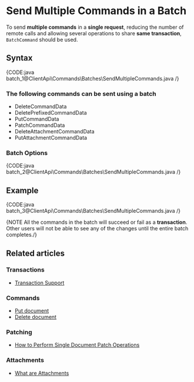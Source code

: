 # Send Multiple Commands in a Batch

To send **multiple commands** in a **single request**, reducing the number of remote calls and allowing several operations to share **same transaction**, `BatchCommand` should be used.

## Syntax

{CODE:java batch_1@ClientApi\Commands\Batches\SendMultipleCommands.java /}

### The following commands can be sent using a batch

* DeleteCommandData
* DeletePrefixedCommandData
* PutCommandData
* PatchCommandData
* DeleteAttachmentCommandData
* PutAttachmentCommandData

### Batch Options

{CODE:java batch_2@ClientApi\Commands\Batches\SendMultipleCommands.java /}


## Example

{CODE:java batch_3@ClientApi\Commands\Batches\SendMultipleCommands.java /}

{NOTE All the commands in the batch will succeed or fail as a **transaction**. Other users will not be able to see any of the changes until the entire batch completes./}

## Related articles

### Transactions

- [Transaction Support](../../../client-api/faq/transaction-support)

### Commands

- [Put document](../../../client-api/commands/documents/put)
- [Delete document](../../../client-api/commands/documents/delete)

### Patching

- [How to Perform Single Document Patch Operations](../../../client-api/operations/patching/single-document)   

### Attachments

- [What are Attachments](../../../document-extensions/attachments/what-are-attachments)
